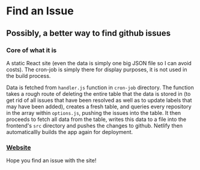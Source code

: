# Find an Issue

## Possibly, a better way to find github issues

### Core of what it is

A static React site (even the data is simply one big JSON file so I can avoid costs). The cron-job is simply there for display purposes, it is not used in the build process.

Data is fetched from `handler.js` function in `cron-job` directory. The function takes a rough route of deleting the entire table that the data is stored in (to get rid of all issues that have been resolved as well as to update labels that may have been added), creates a fresh table, and queries every repository in the array within `options.js`, pushing the issues into the table. It then proceeds to fetch all data from the table, writes this data to a file into the frontend's `src` directory and pushes the changes to github. Netlify then automaticallly builds the app again for deployment.

### [Website](https://findanissue.com)

Hope you find an issue with the site!
